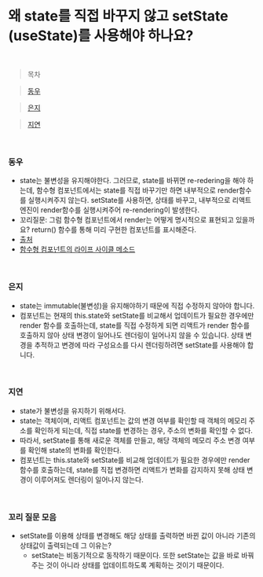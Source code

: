 # 왜 state를 직접 바꾸지 않고 setState (useState)를 사용해야 하나요?

<br />

> 목차

> [동우](#동우)

> [은지](#은지)

> [지연](#지연)

<br />

### 동우

- state는 불변성을 유지해야한다. 그러므로, state를 바뀌면 re-redering을 해야 하는데, 함수형 컴포넌트에서는 state를 직접 바꾸기만 하면 내부적으로 render함수를 실행시켜주지 않는다. setState를 사용하면, 상태를 바꾸고, 내부적으로 리액트 엔진이 render함수를 실행시켜주어 re-rendering이 발생한다.
- 꼬리질문: 그럼 함수형 컴포넌트에서 render는 어떻게 명시적으로 표현되고 있을까요? return() 함수를 통해 미리 구현한 컴포넌트를 표시해준다.
- [출처](https://velog.io/@devmag/React-state-%EB%B3%80%EA%B2%BD-%EC%8B%9C-%EC%99%9C-useState-setState%EB%A5%BC-%EC%93%B0%EB%8A%94%EA%B0%80)
- [함수형 컴포넌트의 라이프 사이클 메소드](https://adjh54.tistory.com/43)

<br />

### 은지

- state는 immutable(불변성)을 유지해야하기 때문에 직접 수정하지 않아야 합니다.
- 컴포넌트는 현재의 this.state와 setState를 비교해서 업데이트가 필요한 경우에만 render 함수를 호출하는데, state를 직접 수정하게 되면 리액트가 render 함수를 호출하지 않아 상태 변경이 일어나도 렌더링이 일어나지 않을 수 있습니다. 상태 변경을 추적하고 변경에 따라 구성요소를 다시 렌더링하려면 setState를 사용해야 합니다.

<br />

### 지연

- state가 불변성을 유지하기 위해서다.
- state는 객체이며, 리액트 컴포넌트는 값의 변경 여부를 확인할 때 객체의 메모리 주소를 확인하게 되는데, 직접 state를 변경하는 경우, 주소의 변화를 확인할 수 없다.
- 따라서, setState를 통해 새로운 객체를 만들고, 해당 객체의 메모리 주소 변경 여부를 확인해 state의 변화를 확인한다.
- 컴포넌트는 this.state와 setState를 비교해 업데이트가 필요한 경우에만 render 함수를 호출하는데, state를 직접 변경하면 리액트가 변화를 감지하지 못해 상태 변경이 이루어져도 렌더링이 일어나지 않는다.

<br />

### 꼬리 질문 모음

- setState를 이용해 상태를 변경해도 해당 상태를 출력하면 바뀐 값이 아니라 기존의 상태값이 출력되는데 그 이유는?
  - setState는 비동기적으로 동작하기 때문이다. 또한 setState는 값을 바로 바꿔주는 것이 아니라 상태를 업데이트하도록 계획하는 것이기 때문이다.
